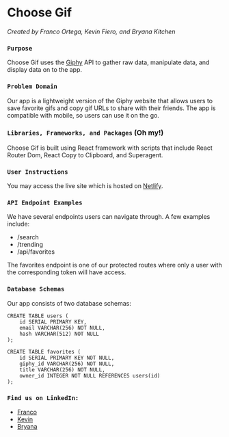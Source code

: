 # Choose Gif

_Created by Franco Ortega, Kevin Fiero, and Bryana Kitchen_

### `Purpose`

Choose Gif uses the [Giphy](http://giphy.com) API to gather raw data, manipulate data, and display data on to the app.

### `Problem Domain`

Our app is a lightweight version of the Giphy website that allows users to save favorite gifs and copy gif URLs to share with their friends.  The app is compatible with mobile, so users can use it on the go.

### `Libraries, Frameworks, and Packages` (Oh my!)

Choose Gif is built using React framework with scripts that include React Router Dom, React Copy to Clipboard, and Superagent.

### `User Instructions`

You may access the live site which is hosted on [Netlify](https://choose-gif-fe.netlify.app).

### `API Endpoint Examples`

We have several endpoints users can navigate through. A few examples include:
- /search
- /trending
- /api/favorites

The favorites endpoint is one of our protected routes where only a user with the corresponding token will have access.

### `Database Schemas`

Our app consists of two database schemas:

    CREATE TABLE users (
        id SERIAL PRIMARY KEY,
        email VARCHAR(256) NOT NULL,
        hash VARCHAR(512) NOT NULL
    );

    CREATE TABLE favorites (
        id SERIAL PRIMARY KEY NOT NULL,
        giphy_id VARCHAR(256) NOT NULL,
        title VARCHAR(256) NOT NULL,
        owner_id INTEGER NOT NULL REFERENCES users(id)
    );

### `Find us on LinkedIn:`
- [Franco](https://www.linkedin.com/in/francoortega)
- [Kevin](https://www.linkedin.com/in/kevinfiero)
- [Bryana](https://www.linkedin.com/in/bryanakitchen)
